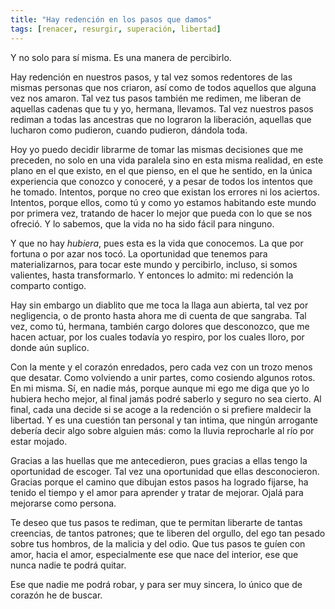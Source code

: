 ```yaml
---
title: "Hay redención en los pasos que damos"
tags: [renacer, resurgir, superación, libertad]
---
```

Y no solo para sí misma. Es una manera de percibirlo.

Hay redención en nuestros pasos, y tal vez somos redentores de las mismas personas que nos criaron, así como de todos aquellos que alguna vez nos amaron. Tal vez tus pasos también me redimen, me liberan de aquellas cadenas que tu y yo, hermana, llevamos. Tal vez nuestros pasos rediman a todas las ancestras que no lograron la liberación, aquellas que lucharon como pudieron, cuando pudieron, dándola toda.

Hoy yo puedo decidir librarme de tomar las mismas decisiones que me preceden, no solo en una vida paralela sino en esta misma realidad, en este plano en el que existo, en el que pienso, en el que he sentido, en la única experiencia que conozco y conoceré, y a pesar de todos los intentos que he tomado. Intentos, porque no creo que existan los errores ni los aciertos. Intentos, porque ellos, como tú y como yo estamos habitando este mundo por primera vez, tratando de hacer lo mejor que pueda con lo que se nos ofreció. Y lo sabemos, que la vida no ha sido fácil para ninguno.

Y que no hay *hubiera*, pues esta es la vida que conocemos. La que por fortuna o por azar nos tocó. La oportunidad que tenemos para materializarnos, para tocar este mundo y percibirlo, incluso, si somos valientes, hasta transformarlo. Y entonces lo admito: mi redención la comparto contigo.

Hay sin embargo un diablito que me toca la llaga aun abierta, tal vez por negligencia, o de pronto hasta ahora me di cuenta de que sangraba. Tal vez, como tú, hermana, también cargo dolores que desconozco, que me hacen actuar, por los cuales todavía yo respiro, por los cuales lloro, por donde aún suplico.

Con la mente y el corazón enredados, pero cada vez con un trozo menos que desatar. Como volviendo a unir partes, como cosiendo algunos rotos. En mi misma. Sí, en nadie más, porque aunque mi ego me diga que yo lo hubiera hecho mejor, al final jamás podré saberlo y seguro no sea cierto. Al final, cada una decide si se acoge a la redención o si prefiere maldecir la libertad. Y es una cuestión tan personal y tan intima, que ningún arrogante debería decir algo sobre alguien más: como la lluvia reprocharle al río por estar mojado.

Gracias a las huellas que me antecedieron, pues gracias a ellas tengo la oportunidad de escoger. Tal vez una oportunidad que ellas desconocieron. Gracias porque el camino que dibujan estos pasos ha logrado fijarse, ha tenido el tiempo y el amor para aprender y tratar de mejorar. Ojalá para mejorarse como persona.

Te deseo que tus pasos te rediman, que te permitan liberarte de tantas creencias, de tantos patrones; que te liberen del orgullo, del ego tan pesado sobre tus hombros, de la malicia y del odio. Que tus pasos te guíen con amor, hacia el amor, especialmente ese que nace del interior, ese que nunca nadie te podrá quitar.

Ese que nadie me podrá robar, y para ser muy sincera, lo único que de corazón he de buscar.
